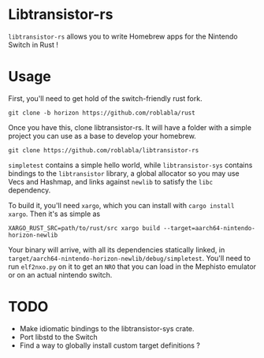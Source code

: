 # Libtransistor-rs

`libtransistor-rs` allows you to write Homebrew apps for the Nintendo Switch in
Rust !

# Usage

First, you'll need to get hold of the switch-friendly rust fork.

```
git clone -b horizon https://github.com/roblabla/rust
```

Once you have this, clone libtransistor-rs. It will have a folder with a simple
project you can use as a base to develop your homebrew.

```
git clone https://github.com/roblabla/libtransistor-rs
```

`simpletest` contains a simple hello world, while `libtransistor-sys` contains
bindings to the `libtransistor` library, a global allocator so you may use Vecs
and Hashmap, and links against `newlib` to satisfy the `libc` dependency.

To build it, you'll need `xargo`, which you can install with
`cargo install xargo`. Then it's as simple as

```
XARGO_RUST_SRC=path/to/rust/src xargo build --target=aarch64-nintendo-horizon-newlib
```

Your binary will arrive, with all its dependencies statically linked, in
`target/aarch64-nintendo-horizon-newlib/debug/simpletest`. You'll need to run
`elf2nxo.py` on it to get an `NRO` that you can load in the Mephisto emulator or
on an actual nintendo switch.

# TODO

- Make idiomatic bindings to the libtransistor-sys crate.
- Port libstd to the Switch
- Find a way to globally install custom target definitions ?
